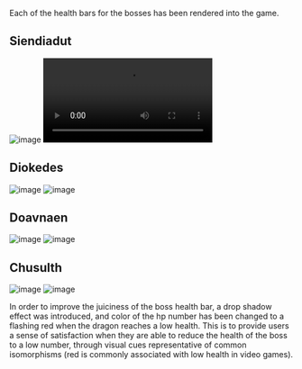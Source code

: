 Each of the health bars for the bosses has been rendered into the game.
## Siendiadut
![image](uploads/7b72d970bef0a6d6100355d4abc6357d/image.png)
![Boss_health_bar_demo](/uploads/792db131919e630de92b50f4fc511a5d/Boss_health_bar_demo.mov)

## Diokedes

![image](uploads/fec62f8224e281aea20e78b3c7fd4906/image.png)
![image](uploads/83e3bfaaee104b05ee627598b9b10de6/image.png)

## Doavnaen
![image](uploads/90b6c3575d4d0b6c44b847bc6335dcdf/image.png)
![image](uploads/538b174d03db01164f3d504dfac6b998/image.png)

## Chusulth
![image](uploads/61e21779dd51ddc2ee71811bb7720c50/image.png)
![image](uploads/acb954f4627a683112717fe47c1ad045/image.png)

In order to improve the juiciness of the boss health bar, a drop shadow effect was introduced, and color of the hp number has been changed to a flashing red when the dragon reaches a low health. This is to provide users a sense of satisfaction when they are able to reduce the health of the boss to a low number, through visual cues representative of common isomorphisms (red is commonly associated with low health in video games). 
